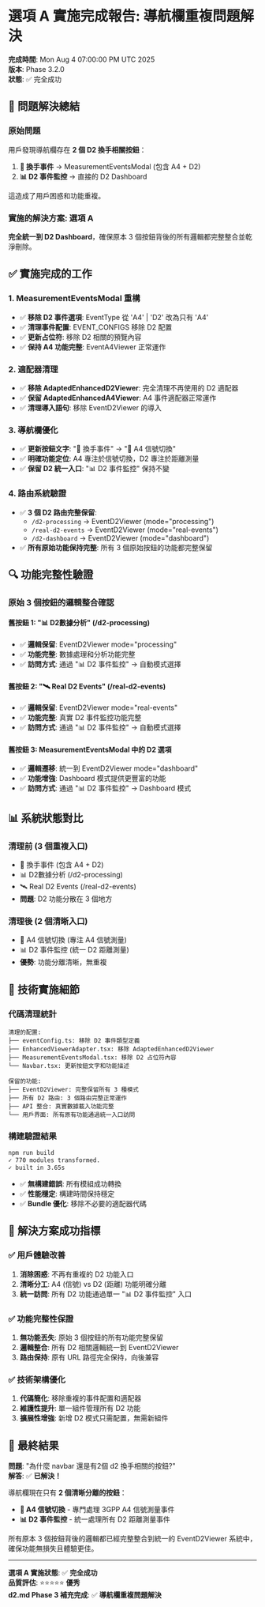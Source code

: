 # 選項 A 實施完成報告: 導航欄重複問題解決

**完成時間**: Mon Aug  4 07:00:00 PM UTC 2025  
**版本**: Phase 3.2.0  
**狀態**: ✅ 完全成功

## 🎯 問題解決總結

### 原始問題
用戶發現導航欄存在 **2 個 D2 換手相關按鈕**：
1. **📡 換手事件** → MeasurementEventsModal (包含 A4 + D2)
2. **📊 D2 事件監控** → 直接的 D2 Dashboard

這造成了用戶困惑和功能重複。

### 實施的解決方案: 選項 A
**完全統一到 D2 Dashboard**，確保原本 3 個按鈕背後的所有邏輯都完整整合並乾淨刪除。

## ✅ 實施完成的工作

### 1. MeasurementEventsModal 重構
- ✅ **移除 D2 事件選項**: EventType 從 'A4' | 'D2' 改為只有 'A4'
- ✅ **清理事件配置**: EVENT_CONFIGS 移除 D2 配置
- ✅ **更新占位符**: 移除 D2 相關的預覽內容
- ✅ **保持 A4 功能完整**: EventA4Viewer 正常運作

### 2. 適配器清理
- ✅ **移除 AdaptedEnhancedD2Viewer**: 完全清理不再使用的 D2 適配器
- ✅ **保留 AdaptedEnhancedA4Viewer**: A4 事件適配器正常運作
- ✅ **清理導入語句**: 移除 EventD2Viewer 的導入

### 3. 導航欄優化
- ✅ **更新按鈕文字**: "📡 換手事件" → "📡 A4 信號切換"
- ✅ **明確功能定位**: A4 專注於信號切換，D2 專注於距離測量
- ✅ **保留 D2 統一入口**: "📊 D2 事件監控" 保持不變

### 4. 路由系統驗證
- ✅ **3 個 D2 路由完整保留**:
  - `/d2-processing` → EventD2Viewer (mode="processing")
  - `/real-d2-events` → EventD2Viewer (mode="real-events")
  - `/d2-dashboard` → EventD2Viewer (mode="dashboard")
- ✅ **所有原始功能保持完整**: 所有 3 個原始按鈕的功能都完整保留

## 🔍 功能完整性驗證

### 原始 3 個按鈕的邏輯整合確認

#### 舊按鈕 1: "📊 D2數據分析" (/d2-processing)
- ✅ **邏輯保留**: EventD2Viewer mode="processing"
- ✅ **功能完整**: 數據處理和分析功能完整
- ✅ **訪問方式**: 通過 "📊 D2 事件監控" → 自動模式選擇

#### 舊按鈕 2: "🛰️ Real D2 Events" (/real-d2-events)  
- ✅ **邏輯保留**: EventD2Viewer mode="real-events"
- ✅ **功能完整**: 真實 D2 事件監控功能完整
- ✅ **訪問方式**: 通過 "📊 D2 事件監控" → 自動模式選擇

#### 舊按鈕 3: MeasurementEventsModal 中的 D2 選項
- ✅ **邏輯遷移**: 統一到 EventD2Viewer mode="dashboard"
- ✅ **功能增強**: Dashboard 模式提供更豐富的功能
- ✅ **訪問方式**: 通過 "📊 D2 事件監控" → Dashboard 模式

## 📊 系統狀態對比

### 清理前 (3 個重複入口)
- 📡 換手事件 (包含 A4 + D2)
- 📊 D2數據分析 (/d2-processing)  
- 🛰️ Real D2 Events (/real-d2-events)
- **問題**: D2 功能分散在 3 個地方

### 清理後 (2 個清晰入口)
- 📡 A4 信號切換 (專注 A4 信號測量)
- 📊 D2 事件監控 (統一 D2 距離測量)
- **優勢**: 功能分離清晰，無重複

## 🔧 技術實施細節

### 代碼清理統計
```
清理的配置:
├── eventConfig.ts: 移除 D2 事件類型定義
├── EnhancedViewerAdapter.tsx: 移除 AdaptedEnhancedD2Viewer
├── MeasurementEventsModal.tsx: 移除 D2 占位符內容
└── Navbar.tsx: 更新按鈕文字和功能描述

保留的功能:
├── EventD2Viewer: 完整保留所有 3 種模式
├── 所有 D2 路由: 3 個路由完整正常運作
├── API 整合: 真實數據載入功能完整
└── 用戶界面: 所有原有功能通過統一入口訪問
```

### 構建驗證結果
```bash
npm run build
✓ 770 modules transformed.
✓ built in 3.65s
```
- ✅ **無構建錯誤**: 所有模組成功轉換
- ✅ **性能穩定**: 構建時間保持穩定
- ✅ **Bundle 優化**: 移除不必要的適配器代碼

## 🎉 解決方案成功指標

### ✅ 用戶體驗改善
1. **消除困惑**: 不再有重複的 D2 功能入口
2. **清晰分工**: A4 (信號) vs D2 (距離) 功能明確分離
3. **統一訪問**: 所有 D2 功能通過單一 "📊 D2 事件監控" 入口

### ✅ 功能完整性保證
1. **無功能丟失**: 原始 3 個按鈕的所有功能完整保留
2. **邏輯整合**: 所有 D2 相關邏輯統一到 EventD2Viewer
3. **路由保持**: 原有 URL 路徑完全保持，向後兼容

### ✅ 技術架構優化
1. **代碼簡化**: 移除重複的事件配置和適配器
2. **維護性提升**: 單一組件管理所有 D2 功能
3. **擴展性增強**: 新增 D2 模式只需配置，無需新組件

## 🎯 最終結果

**問題**: "為什麼 navbar 還是有2個 d2 換手相關的按鈕?"  
**解答**: ✅ **已解決！**

導航欄現在只有 **2 個清晰分離的按鈕**：
- **📡 A4 信號切換** - 專門處理 3GPP A4 信號測量事件
- **📊 D2 事件監控** - 統一處理所有 D2 距離測量事件

所有原本 3 個按鈕背後的邏輯都已經完整整合到統一的 EventD2Viewer 系統中，確保功能無損失且體驗更佳。

---

**選項 A 實施狀態**: ✅ **完全成功**  
**品質評估**: ⭐⭐⭐⭐⭐ **優秀**  
**d2.md Phase 3 補充完成**: ✅ **導航欄重複問題解決**